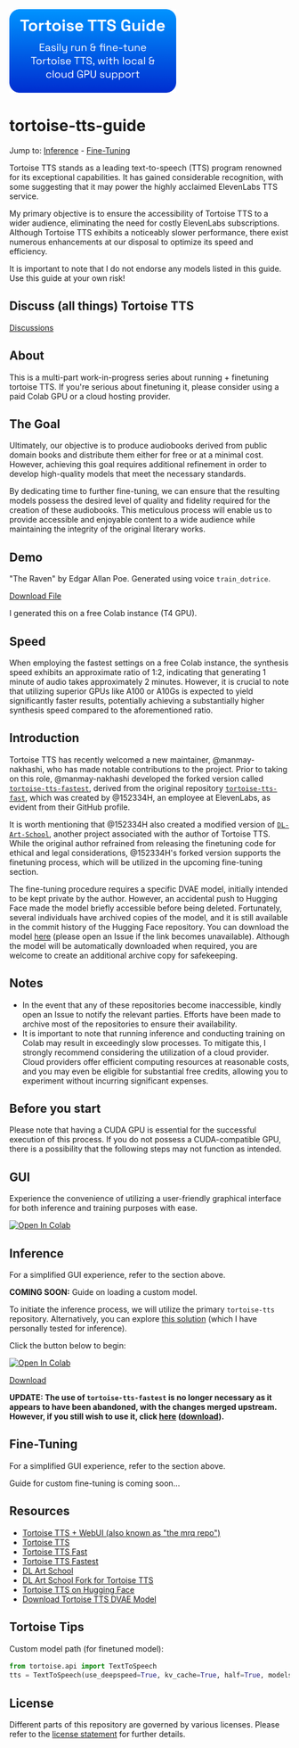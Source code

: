 <img src="banner.png" width=300>

# tortoise-tts-guide

Jump to: [Inference](#inference) - [Fine-Tuning](#fine-tuning)

Tortoise TTS stands as a leading text-to-speech (TTS) program renowned for its exceptional capabilities. It has gained considerable recognition, with some suggesting that it may power the highly acclaimed ElevenLabs TTS service.

My primary objective is to ensure the accessibility of Tortoise TTS to a wider audience, eliminating the need for costly ElevenLabs subscriptions. Although Tortoise TTS exhibits a noticeably slower performance, there exist numerous enhancements at our disposal to optimize its speed and efficiency.

It is important to note that I do not endorse any models listed in this guide. Use this guide at your own risk!

## Discuss (all things) Tortoise TTS

[Discussions](https://github.com/fakerybakery/tortoise-tts-guide/discussions)

## About

This is a multi-part work-in-progress series about running + finetuning tortoise TTS. If you're serious about finetuning it, please consider using a paid Colab GPU or a cloud hosting provider.

## The Goal

Ultimately, our objective is to produce audiobooks derived from public domain books and distribute them either for free or at a minimal cost. However, achieving this goal requires additional refinement in order to develop high-quality models that meet the necessary standards.

By dedicating time to further fine-tuning, we can ensure that the resulting models possess the desired level of quality and fidelity required for the creation of these audiobooks. This meticulous process will enable us to provide accessible and enjoyable content to a wide audience while maintaining the integrity of the original literary works.

## Demo

"The Raven" by Edgar Allan Poe. Generated using voice `train_dotrice`.

<a href="https://github.com/fakerybakery/tortoise-tts-guide/raw/main/raven.mp3" download>Download File</a>

I generated this on a free Colab instance (T4 GPU).

## Speed

When employing the fastest settings on a free Colab instance, the synthesis speed exhibits an approximate ratio of 1:2, indicating that generating 1 minute of audio takes approximately 2 minutes. However, it is crucial to note that utilizing superior GPUs like A100 or A10Gs is expected to yield significantly faster results, potentially achieving a substantially higher synthesis speed compared to the aforementioned ratio.

## Introduction

Tortoise TTS has recently welcomed a new maintainer, @manmay-nakhashi, who has made notable contributions to the project. Prior to taking on this role, @manmay-nakhashi developed the forked version called [`tortoise-tts-fastest`](https://github.com/manmay-nakhashi/tortoise-tts-fastest), derived from the original repository [`tortoise-tts-fast`](https://github.com/152334H/tortoise-tts-fast), which was created by @152334H, an employee at ElevenLabs, as evident from their GitHub profile.

It is worth mentioning that @152334H also created a modified version of [`DL-Art-School`](https://github.com/152334H/DL-Art-School), another project associated with the author of Tortoise TTS. While the original author refrained from releasing the finetuning code for ethical and legal considerations, @152334H's forked version supports the finetuning process, which will be utilized in the upcoming fine-tuning section.

The fine-tuning procedure requires a specific DVAE model, initially intended to be kept private by the author. However, an accidental push to Hugging Face made the model briefly accessible before being deleted. Fortunately, several individuals have archived copies of the model, and it is still available in the commit history of the Hugging Face repository. You can download the model [here](https://huggingface.co/jbetker/tortoise-tts-v2/resolve/3704aea61678e7e468a06d8eea121dba368a798e/.models/dvae.pth) (please open an Issue if the link becomes unavailable). Although the model will be automatically downloaded when required, you are welcome to create an additional archive copy for safekeeping.

## Notes

- In the event that any of these repositories become inaccessible, kindly open an Issue to notify the relevant parties. Efforts have been made to archive most of the repositories to ensure their availability.
- It is important to note that running inference and conducting training on Colab may result in exceedingly slow processes. To mitigate this, I strongly recommend considering the utilization of a cloud provider. Cloud providers offer efficient computing resources at reasonable costs, and you may even be eligible for substantial free credits, allowing you to experiment without incurring significant expenses.

## Before you start

Please note that having a CUDA GPU is essential for the successful execution of this process. If you do not possess a CUDA-compatible GPU, there is a possibility that the following steps may not function as intended.

## GUI

Experience the convenience of utilizing a user-friendly graphical interface for both inference and training purposes with ease.

<a target="_blank" href="https://colab.research.google.com/github/fakerybakery/tortoise-tts-guide/blob/main/mrq_colab.ipynb">
  <img src="https://colab.research.google.com/assets/colab-badge.svg" alt="Open In Colab"/>
</a>

## Inference

For a simplified GUI experience, refer to the section above.

**COMING SOON:** Guide on loading a custom model.

To initiate the inference process, we will utilize the primary `tortoise-tts` repository. Alternatively, you can explore [this solution](https://git.ecker.tech/mrq/ai-voice-cloning/) (which I have personally tested for inference).

Click the button below to begin:

<a target="_blank" href="https://colab.research.google.com/github/fakerybakery/tortoise-tts-guide/blob/main/tortoise_tts.ipynb">
  <img src="https://colab.research.google.com/assets/colab-badge.svg" alt="Open In Colab"/>
</a>

[Download](https://raw.githubusercontent.com/fakerybakery/tortoise-tts-guide/main/tortoise_tts.ipynb)

**UPDATE: The use of `tortoise-tts-fastest` is no longer necessary as it appears to have been abandoned, with the changes merged upstream. However, if you still wish to use it, click [here](https://colab.research.google.com/github/fakerybakery/tortoise-tts-guide/blob/main/tortoise_tts_fast.ipynb) ([download](https://raw.githubusercontent.com/fakerybakery/tortoise-tts-guide/main/tortoise_tts_fast.ipynb)).**

## Fine-Tuning

For a simplified GUI experience, refer to the section above.

Guide for custom fine-tuning is coming soon...

## Resources

- [Tortoise TTS + WebUI (also known as "the mrq repo")](https://git.ecker.tech/mrq/ai-voice-cloning)
- [Tortoise TTS](https://github.com/neonbjb/tortoise-tts)
- [Tortoise TTS Fast](https://github.com/152334H/tortoise-tts-fast)
- [Tortoise TTS Fastest](https://github.com/manmay-nakhashi/tortoise-tts-fastest)
- [DL Art School](https://github.com/neonbjb/DL-Art-School)
- [DL Art School Fork for Tortoise TTS](https://github.com/152334H/DL-Art-School)
- [Tortoise TTS on Hugging Face](https://huggingface.co/jbetker/tortoise-tts-v2)
- [Download Tortoise TTS DVAE Model](https://huggingface.co/jbetker/tortoise-tts-v2/resolve/3704aea61678e7e468a06d8eea121dba368a798e/.models/dvae.pth)

## Tortoise Tips

Custom model path (for finetuned model):

```python
from tortoise.api import TextToSpeech
tts = TextToSpeech(use_deepspeed=True, kv_cache=True, half=True, models_dir="<Model Directory>")
```

## License

Different parts of this repository are governed by various licenses. Please refer to the [license statement](LICENSE.md) for further details.
